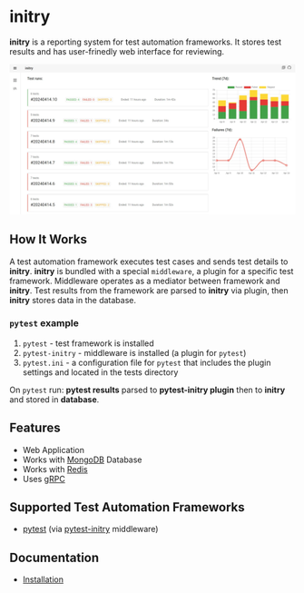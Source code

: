 # initry
**initry** is a reporting system for test automation frameworks. It stores test results and has user-frinedly web interface for reviewing.

![Initry Web Application](docs/assets/initry-webapp.webp "Initry Web Application")

## How It Works
A test automation framework executes test cases and sends test details to **initry**. **initry** is bundled with a special `middleware`, a plugin for a specific test framework. Middleware operates as a mediator between framework and **initry**. Test results from the framework are parsed to **initry** via plugin, then **initry** stores data in the database.

### `pytest` example
1. `pytest` - test framework is installed
2. `pytest-initry` - middleware is installed (a plugin for `pytest`)
3. `pytest.ini` - a configuration file for `pytest` that includes the plugin settings and located in the tests directory

On `pytest` run:
**pytest results** parsed to **pytest-initry plugin** then to **initry** and stored in **database**.

## Features
- Web Application
- Works with [MongoDB](https://www.mongodb.com/) Database
- Works with [Redis](https://redis.io/)
- Uses [gRPC](https://grpc.io/)

## Supported Test Automation Frameworks
- [pytest](https://pytest.org/) (via [pytest-initry](https://github.com/initry/pytest-initry/) middleware)

## Documentation
- [Installation](https://initry.io/)
